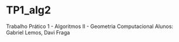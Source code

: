# TP1_alg2
Trabalho Prático 1 - Algoritmos II - Geometria Computacional
Alunos: Gabriel Lemos, Davi Fraga
